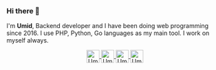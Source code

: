 ### Hi there 👋

I'm **Umid**, Backend developer and I have been doing web programming since 2016. I use PHP, Python, Go languages as my main tool. I work on myself always.

<p align="center">
  <a href="https://twitter.com/imukhtarov_" target="_blank">
    <img align="center" src="https://cdn.jsdelivr.net/npm/simple-icons@3.0.1/icons/twitter.svg" alt="Umidjon Mukhtorov" height="30" width="30" />
  </a>
  <a href="https://www.linkedin.com/in/mukhtorov" target="_blank" >
    <img align="center" src="https://cdn.jsdelivr.net/npm/simple-icons@3.0.1/icons/linkedin.svg" alt="Umidjon Mukhtorov" height="30" width="30" />
  </a>
  <a href="https://t.me/imukhtorov" target="_blank" >
    <img align="center" src="https://cdn.jsdelivr.net/npm/simple-icons@3.0.1/icons/telegram.svg" alt="Umidjon Mukhtorov" height="30" width="30" />
  </a>
  <a href="https://instagram.com/imukhtarov_" target="_blank" >
    <img align="center" src="https://cdn.jsdelivr.net/npm/simple-icons@3.0.1/icons/instagram.svg" alt="Umidjon Mukhtorov" height="30" width="30" />
  </a>
</p>
